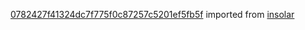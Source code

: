 [0782427f41324dc7f775f0c87257c5201ef5fb5f](https://github.com/insolar/insolar/commit/0782427f41324dc7f775f0c87257c5201ef5fb5f) imported from [insolar](https://github.com/insolar/insolar)
